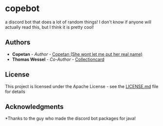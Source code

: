 # copebot
a discord bot that does a lot of random things! I don't know if anyone will actually read this, but I think it is pretty cool!

## Authors

* **Copetan** - *Author* - [Copetan (She wont let me put her real name)](https://github.com/Copetan)
* **Thomas Wessel** - *Co-Author* - [Collectioncard](https://github.com/Collectioncard)



## License

This project is licensed under the Apache License - see the [LICENSE.md](https://github.com/Copetan/copebot/blob/master/LICENSE) file for details

## Acknowledgments

*Thanks to the guy who made the discord bot packages for java!
